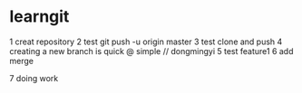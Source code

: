 # learngit
1  creat repository
2  test git push -u origin master
3  test clone and push
4  creating a new branch is quick @ simple  // dongmingyi
5  test  feature1
6  add merge


7   doing work
>
